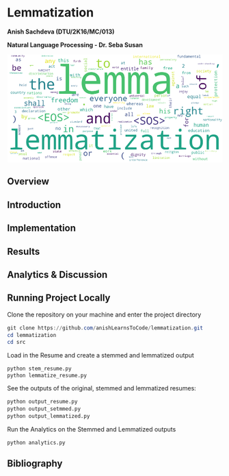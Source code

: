 # Lemmatization 

__Anish Sachdeva (DTU/2K16/MC/013)__

__Natural Language Processing - Dr. Seba Susan__

![lemmatization](assets/lemmatization.png) 

## Overview

## Introduction

## Implementation

## Results

## Analytics & Discussion

## Running Project Locally
Clone the repository on your machine and enter the project directory
```powershell
git clone https://github.com/anishLearnsToCode/lemmatization.git
cd lemmatization
cd src
```

Load in the Resume and create a stemmed and lemmatized output 
```shell script
python stem_resume.py
python lemmatize_resume.py
```

See the outputs of the original, stemmed and lemmatized resumes: 
```bash
python output_resume.py
python output_setmmed.py
python output_lemmatized.py
```

Run the Analytics on the Stemmed and Lemmatized outputs
```batch
python analytics.py
```

## Bibliography

